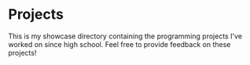 # Projects
This is my showcase directory containing the programming projects I've worked on since high school. Feel free to provide feedback on these projects!
